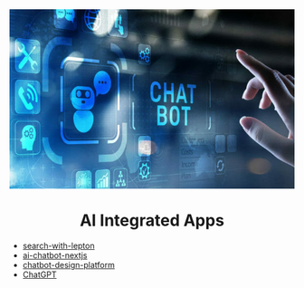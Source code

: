 <div align="center">
  <img alt="ai integrated apps" src="https://github.com/monate615/portfolio/blob/main/images/chatbot2.jpeg" align="center">
  <h1 align="center">AI Integrated Apps</h1>
</div>

- [search-with-lepton](https://github.com/monate615/search-with-lepton)
- [ai-chatbot-nextjs](https://github.com/monate615/ai-chatbot-nextjs)
- [chatbot-design-platform](https://github.com/monate615/chatbot-design-platform)
- [ChatGPT](https://github.com/monate615/ChatGPT)

